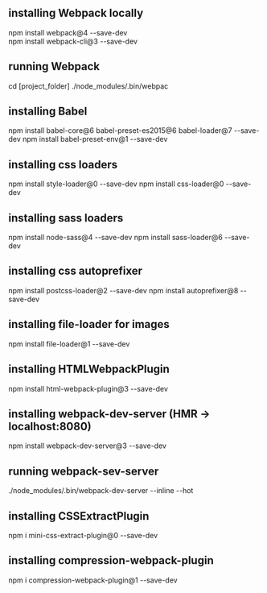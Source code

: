 ## installing Webpack locally
npm install webpack@4 --save-dev<br/>
npm install webpack-cli@3 --save-dev


## running Webpack
cd [project_folder]
./node_modules/.bin/webpac

## installing Babel
npm install babel-core@6 babel-preset-es2015@6 babel-loader@7 --save-dev
npm install babel-preset-env@1 --save-dev

## installing css loaders
npm install style-loader@0 --save-dev
npm install css-loader@0 --save-dev

## installing sass loaders
npm install node-sass@4 --save-dev
npm install sass-loader@6 --save-dev

## installing css autoprefixer
npm install postcss-loader@2 --save-dev
npm install autoprefixer@8 --save-dev

## installing file-loader for images
npm install file-loader@1 --save-dev

## installing HTMLWebpackPlugin
npm install html-webpack-plugin@3 --save-dev

## installing webpack-dev-server (HMR -> localhost:8080)
npm install webpack-dev-server@3 --save-dev

## running webpack-sev-server
./node_modules/.bin/webpack-dev-server --inline --hot

## installing CSSExtractPlugin
npm i mini-css-extract-plugin@0 --save-dev

## installing compression-webpack-plugin
npm i compression-webpack-plugin@1 --save-dev
